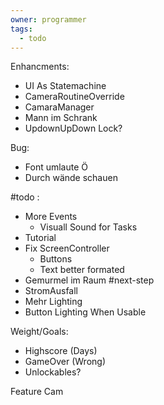 ```yaml
---
owner: programmer
tags:
  - todo
---
```

Enhancments:
- UI As Statemachine
- CameraRoutineOverride
- CamaraManager
- Mann im Schrank
- UpdownUpDown Lock?

Bug:
- Font umlaute Ö
- Durch wände schauen

#todo :
- More Events
	- Visuall Sound for Tasks
- Tutorial
- Fix ScreenController
	- Buttons
	- Text better formated
- Gemurmel im Raum
#next-step
- StromAusfall
- Mehr Lighting
- Button Lighting When Usable

Weight/Goals:
- Highscore (Days)
- GameOver (Wrong)
- Unlockables? 

Feature Cam